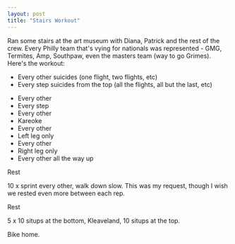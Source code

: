 ```yaml
---
layout: post
title: "Stairs Workout"
---
```


Ran some stairs at the art museum with Diana, Patrick and the rest of the crew. Every Philly team that's vying for nationals was represented - GMG, Termites, Amp, Southpaw, even the masters team (way to go Grimes). Here's the workout:

- Every other suicides (one flight, two flights, etc)
- Every step suicides from the top (all the flights, all but the last, etc)

<!-- -->
- Every other
- Every step
- Every other
- Kareoke
- Every other
- Left leg only
- Every other
- Right leg only
- Every other all the way up

Rest

10 x sprint every other, walk down slow. This was my request, though I wish we rested even more between each rep.

Rest

5 x 10 situps at the bottom, Kleaveland, 10 situps at the top.

Bike home.
